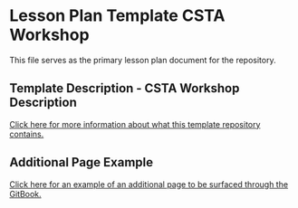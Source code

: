 # Lesson Plan Template CSTA Workshop
This file serves as the primary lesson plan document for the repository.

## Template Description - CSTA Workshop Description
[Click here for more information about what this template repository contains.](TemplateDescription.md)

## Additional Page Example
[Click here for an example of an additional page to be surfaced through the GitBook.](AdditionalPage.md)
